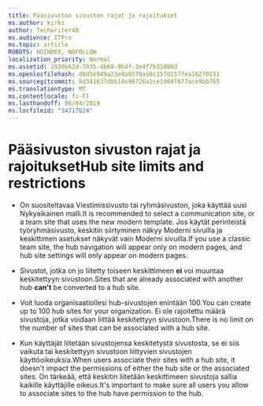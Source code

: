 ```yaml
---
title: Pääsivuston sivuston rajat ja rajoitukset
ms.author: kirks
author: Techwriter40
ms.audience: ITPro
ms.topic: article
ROBOTS: NOINDEX, NOFOLLOW
localization_priority: Normal
ms.assetid: 1930b62d-7035-4b68-9b4f-3e4f7b31000d
ms.openlocfilehash: d0d5e949a23e9a8570aa0c157d1577ea16270151
ms.sourcegitcommit: 6d341637dbb14e90726a1ce1d68f077ace9bb765
ms.translationtype: MT
ms.contentlocale: fi-FI
ms.lasthandoff: 06/04/2019
ms.locfileid: "34717624"
---
```

# <a name="hub-site-limits-and-restrictions"></a><span data-ttu-id="0debf-102">Pääsivuston sivuston rajat ja rajoitukset</span><span class="sxs-lookup"><span data-stu-id="0debf-102">Hub site limits and restrictions</span></span>

- <span data-ttu-id="0debf-103">On suositeltavaa Viestimissivusto tai ryhmäsivuston, joka käyttää uusi Nykyaikainen malli.</span><span class="sxs-lookup"><span data-stu-id="0debf-103">It is recommended to select a communication site, or a team site that uses the new modern template.</span></span> <span data-ttu-id="0debf-104">Jos käytät perinteistä työryhmäsivusto, keskitin siirtyminen näkyy Moderni sivuilla ja keskittimen asetukset näkyvät vain Moderni sivuilla.</span><span class="sxs-lookup"><span data-stu-id="0debf-104">If you use a classic team site, the hub navigation will appear only on modern pages, and hub site settings will only appear on modern pages.</span></span>

- <span data-ttu-id="0debf-105">Sivustot, jotka on jo liitetty toiseen keskittimeen **ei** voi muuntaa keskitettyyn sivustoon.</span><span class="sxs-lookup"><span data-stu-id="0debf-105">Sites that are already associated with another hub **can't** be converted to a hub site.</span></span> 

- <span data-ttu-id="0debf-106">Voit luoda organisaatiollesi hub-sivustojen enintään 100.</span><span class="sxs-lookup"><span data-stu-id="0debf-106">You can create up to 100 hub sites for your organization.</span></span> <span data-ttu-id="0debf-107">Ei ole rajoitettu määrä sivustoja, jotka voidaan liittää keskitettyyn sivustoon.</span><span class="sxs-lookup"><span data-stu-id="0debf-107">There is no limit on the number of sites that can be associated with a hub site.</span></span>

- <span data-ttu-id="0debf-108">Kun käyttäjät liitetään sivustojensa keskitetystä sivustosta, se ei siis vaikuta tai keskitettyyn sivustoon liittyvien sivustojen käyttöoikeuksia.</span><span class="sxs-lookup"><span data-stu-id="0debf-108">When users associate their sites with a hub site, it doesn't impact the permissions of either the hub site or the associated sites.</span></span> <span data-ttu-id="0debf-109">On tärkeää, että keskitin liitetään keskittimeen sivustoja sallia kaikille käyttäjille oikeus.</span><span class="sxs-lookup"><span data-stu-id="0debf-109">It's important to make sure all users you allow to associate sites to the hub have permission to the hub.</span></span>



